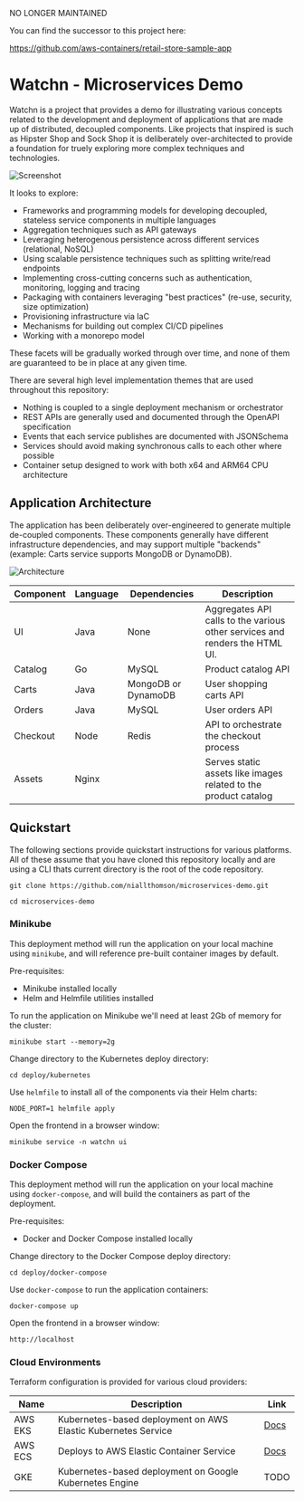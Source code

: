 NO LONGER MAINTAINED

You can find the successor to this project here:

https://github.com/aws-containers/retail-store-sample-app

# Watchn - Microservices Demo

Watchn is a project that provides a demo for illustrating various concepts related to the development and deployment of applications that are made up of distributed, decoupled components. Like projects that inspired is such as Hipster Shop and Sock Shop it is deliberately over-architected to provide a foundation for truely exploring more complex techniques and technologies.

![Screenshot](/docs/images/screenshot.png)

It looks to explore:
- Frameworks and programming models for developing decoupled, stateless service components in multiple languages
- Aggregation techniques such as API gateways
- Leveraging heterogenous persistence across different services (relational, NoSQL)
- Using scalable persistence techniques such as splitting write/read endpoints
- Implementing cross-cutting concerns such as authentication, monitoring, logging and tracing
- Packaging with containers leveraging "best practices" (re-use, security, size optimization)
- Provisioning infrastructure via IaC
- Mechanisms for building out complex CI/CD pipelines
- Working with a monorepo model

These facets will be gradually worked through over time, and none of them are guaranteed to be in place at any given time.

There are several high level implementation themes that are used throughout this repository:
- Nothing is coupled to a single deployment mechanism or orchestrator
- REST APIs are generally used and documented through the OpenAPI specification
- Events that each service publishes are documented with JSONSchema
- Services should avoid making synchronous calls to each other where possible
- Container setup designed to work with both x64 and ARM64 CPU architecture

## Application Architecture

The application has been deliberately over-engineered to generate multiple de-coupled components. These components generally have different infrastructure dependencies, and may support multiple "backends" (example: Carts service supports MongoDB or DynamoDB).

![Architecture](/docs/images/architecture.png)

| Component | Language | Dependencies        | Description                                                                 |
|-----------|----------|---------------------|-----------------------------------------------------------------------------|
| UI        | Java     | None                | Aggregates API calls to the various other services and renders the HTML UI. |
| Catalog   | Go       | MySQL               | Product catalog API                                                         |
| Carts     | Java     | MongoDB or DynamoDB | User shopping carts API                                                     |
| Orders    | Java     | MySQL               | User orders API                                                             |
| Checkout  | Node     | Redis               | API to orchestrate the checkout process                                     |
| Assets    | Nginx    |                     | Serves static assets like images related to the product catalog             |


## Quickstart

The following sections provide quickstart instructions for various platforms. All of these assume that you have cloned this repository locally and are using a CLI thats current directory is the root of the code repository.

```
git clone https://github.com/niallthomson/microservices-demo.git

cd microservices-demo
```

### Minikube

This deployment method will run the application on your local machine using `minikube`, and will reference pre-built container images by default.

Pre-requisites:
- Minikube installed locally
- Helm and Helmfile utilities installed

To run the application on Minikube we'll need at least 2Gb of memory for the cluster:

```
minikube start --memory=2g
```

Change directory to the Kubernetes deploy directory:

```
cd deploy/kubernetes
```

Use `helmfile` to install all of the components via their Helm charts:

```
NODE_PORT=1 helmfile apply
```

Open the frontend in a browser window:

```
minikube service -n watchn ui
```

### Docker Compose

This deployment method will run the application on your local machine using `docker-compose`, and will build the containers as part of the deployment.

Pre-requisites:
- Docker and Docker Compose installed locally

Change directory to the Docker Compose deploy directory:

```
cd deploy/docker-compose
```

Use `docker-compose` to run the application containers:

```
docker-compose up
```

Open the frontend in a browser window:

```
http://localhost
```

### Cloud Environments

Terraform configuration is provided for various cloud providers:

| Name | Description | Link |
|------|-------------|------|
| AWS EKS | Kubernetes-based deployment on AWS Elastic Kubernetes Service | [Docs](/deploy/terraform/eks-single-region/README.md) |
| AWS ECS | Deploys to AWS Elastic Container Service | [Docs](/deploy/terraform/ecs-single-region/README.md) |
| GKE | Kubernetes-based deployment on Google Kubernetes Engine | TODO |

